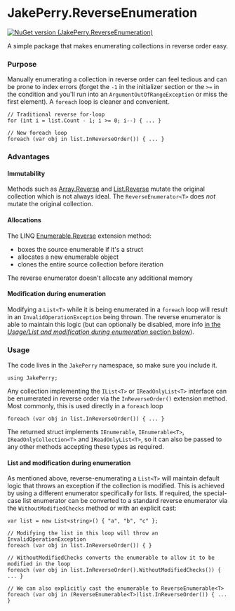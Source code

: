 # JakePerry.ReverseEnumeration

[![NuGet version (JakePerry.ReverseEnumeration)](https://img.shields.io/nuget/v/JakePerry.ReverseEnumeration.svg?style=flat-square)](https://www.nuget.org/packages/JakePerry.ReverseEnumeration/)

A simple package that makes enumerating collections in reverse order easy.


### Purpose

Manually enumerating a collection in reverse order can feel tedious and can be prone to index errors (forget the `-1` in the initializer section or the `>=` in the condition and you'll run into an `ArgumentOutOfRangeException` or miss the first element).
A `foreach` loop is cleaner and convenient.
```
// Traditional reverse for-loop
for (int i = list.Count - 1; i >= 0; i--) { ... }

// New foreach loop
foreach (var obj in list.InReverseOrder()) { ... }
```

### Advantages

#### Immutability
Methods such as [Array.Reverse](https://docs.microsoft.com/en-us/dotnet/api/system.array.reverse) and [List<T>.Reverse](https://docs.microsoft.com/en-us/dotnet/api/system.collections.generic.list-1.reverse) mutate the original collection which is not always ideal. The `ReverseEnumerator<T>` does *not* mutate the original collection.

#### Allocations
The LINQ [Enumerable.Reverse](https://docs.microsoft.com/en-us/dotnet/api/system.linq.enumerable.reverse) extension method:
- boxes the source enumerable if it's a struct
- allocates a new enumerable object
- clones the entire source collection before iteration

The reverse enumerator doesn't allocate any additional memory

#### Modification during enumeration
Modifying a `List<T>` while it is being enumerated in a `foreach` loop will result in an `InvalidOperationException` being thrown. The reverse enumerator is able to maintain this logic (but can optionally be disabled, more info [in the *Usage/List<T> and modification during enumeration* section below](#list-and-modification-during-enumeration)).

### Usage

The code lives in the `JakePerry` namespace, so make sure you include it.
```
using JakePerry;
```

Any collection implementing the `IList<T>` or `IReadOnlyList<T>` interface can be enumerated in reverse order via the `InReverseOrder()` extension method.
Most commonly, this is used directly in a `foreach` loop
```
foreach (var obj in list.InReverseOrder()) { ... }
```
The returned struct implements `IEnumerable`, `IEnumerable<T>`, `IReadOnlyCollection<T>` and `IReadOnlyList<T>`, so it can also be passed to any other methods accepting these types as required.

#### List<T> and modification during enumeration
As mentioned above, reverse-enumerating a `List<T>` will maintain default logic that throws an exception if the collection is modified. This is achieved by using a different enumerator specifically for lists.
If required, the special-case list enumerator can be converted to a standard reverse enumerator via the `WithoutModifiedChecks` method or with an explicit cast:
```
var list = new List<string>() { "a", "b", "c" };

// Modifying the list in this loop will throw an InvalidOperationException
foreach (var obj in list.InReverseOrder()) { }

// WithoutModifiedChecks converts the enumerable to allow it to be modified in the loop
foreach (var obj in list.InReverseOrder().WithoutModifiedChecks()) { ... }

// We can also explicitly cast the enumerable to ReverseEnumerable<T>
foreach (var obj in (ReverseEnumerable<T>)list.InReverseOrder()) { ... }
```
